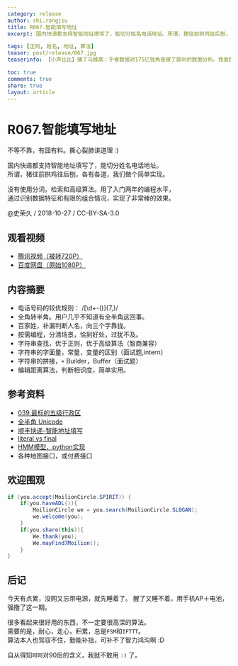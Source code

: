 ```yaml
---
category: release
author: shi.rongjiu
title: R067.智能填写地址
excerpt: 国内快递都支持智能地址填写了，能切分姓名电话地址。所谓，猪往前拱鸡往后刨，各有各道，我们做个简单实现。

tags: [正则, 姓名, 地址, 算法]
teaser: post/release/067.jpg
teaserinfo: 【小声比比】捅了马蜂窝：乎睿数据对175亿独角兽做了犀利的数据分析。我爱数据，爱实情，狠虚假，狠造谣。

toc: true
comments: true
share: true
layout: article
---
```


# R067.智能填写地址

不等不靠，有囧有料。撕心裂肺讲道理 :)  

国内快递都支持智能地址填写了，能切分姓名电话地址。  
所谓，猪往前拱鸡往后刨，各有各道，我们做个简单实现。  

没有使用分词，检索和高级算法。用了入门两年的编程水平，  
通过识别数据特征和有限的组合情况，实现了非常棒的效果。

@史荣久 / 2018-10-27 / CC-BY-SA-3.0  

## 观看视频

  * [腾讯视频（被转720P）](https://v.qq.com/x/page/r0769eer8iu.html)
  * [百度网盘（原始1080P）](https://pan.baidu.com/s/1AzXrvmzvZk5QmyPbRUN3Vw)

## 内容摘要

  * 电话号码的较优规则： /[\d\+\-\(\)]{7,}/
  * 全角转半角。用户几乎不知道有全半角这回事。
  * 百家姓，补漏判断人名，向三个字靠拢。
  * 按需编程，分清场景，恰到好处，过犹不及。
  * 字符串查找，优于正则，优于高级算法（智商兼容）
  * 字符串的字面量，常量，变量的区别（面试题,intern）
  * 字符串的拼接，`+` Builder，Buffer（面试题）
  * 编辑距离算法，判断相识度，简单实用。

## 参考资料

  * [039.最标的五级行政区](/release/039.china-stand-district.html)
  * [全半角 Unicode](https://www.cnblogs.com/selene/p/4279584.html)
  * [顺丰快递-智能地址填写](http://www.sf-express.com/cn/sc/dynamic_function/order/quick/)
  * [literal vs final](https://stackoverflow.com/questions/4830403/using-identical-string-literals-instead-of-a-final-variable)
  * [HMM模型，python实现](https://github.com/LiuNingGit/address_cut)
  * 各种地图接口，或付费接口


## 欢迎围观

``` java
if (you.accept(MoilionCircle.SPIRIT)) {
    if(you.haveADL()){
        MoilionCircle we = you.search(MoilionCircle.SLOGAN);
        we.welcome(you);
    }
    if(you.share(this)){
        We.thank(you);
        We.mayFind7Moilion();
    }
}
```

## 后记

今天有点累，没网又忘带电源，就先睡着了。
醒了又睡不着，用手机AP＋电池，强撸了这一期。

很多看起来很好用的东西，不一定要很高深的算法。  
需要的是，耐心，走心，积累，总是`FSM`和`IFTTT`。  
算法本人也驾驭不住，勤能补拙，可补不了智力鸿沟啊 :D

自从得知`呵呵`对90后的含义，我就不敢用 `:)` 了。
